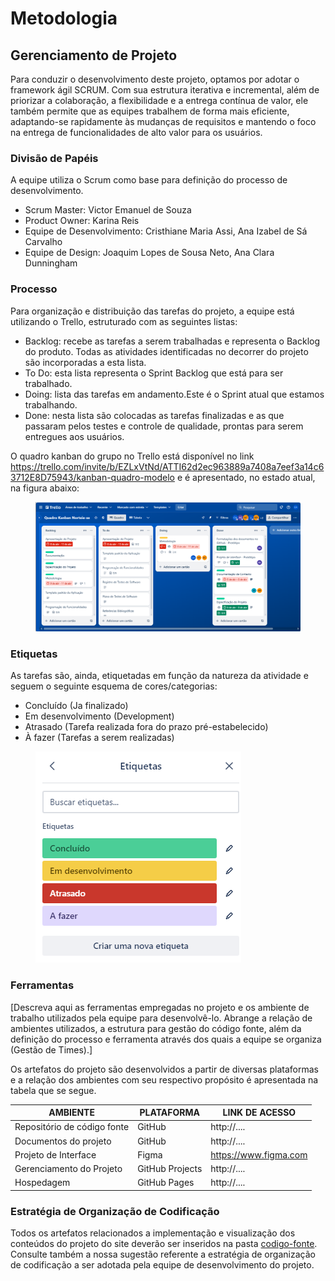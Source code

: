 
# Metodologia

## Gerenciamento de Projeto

Para conduzir o desenvolvimento deste projeto, optamos por adotar o framework ágil SCRUM. Com sua estrutura iterativa e incremental, além de priorizar a colaboração, a flexibilidade e a entrega contínua de valor, ele também permite que as equipes trabalhem de forma mais eficiente, adaptando-se rapidamente às mudanças de requisitos e mantendo o foco na entrega de funcionalidades de alto valor para os usuários.

### Divisão de Papéis

A equipe utiliza o Scrum como base para definição do processo de desenvolvimento.
- Scrum Master: Victor Emanuel de Souza
- Product Owner: Karina Reis
- Equipe de Desenvolvimento: Cristhiane Maria Assi, Ana Izabel de Sá Carvalho
- Equipe de Design: Joaquim Lopes de Sousa Neto, Ana Clara Dunningham

### Processo

Para organização e distribuição das tarefas do projeto, a equipe está utilizando o Trello, estruturado com as seguintes listas:

- Backlog: recebe as tarefas a serem trabalhadas e representa o Backlog do produto. Todas as atividades identificadas no decorrer do projeto são incorporadas a esta lista.
- To Do: esta lista representa o Sprint Backlog que está para ser trabalhado.
- Doing: lista das tarefas em andamento.Este é o Sprint atual que estamos trabalhando.
- Done: nesta lista são colocadas as tarefas finalizadas e as que passaram pelos testes e controle de qualidade, prontas para serem entregues aos usuários.

O quadro kanban do grupo no Trello está disponível no link https://trello.com/invite/b/EZLxVtNd/ATTI62d2ec963889a7408a7eef3a14c63712E8D75943/kanban-quadro-modelo e é apresentado, no estado atual, na figura abaixo:

<figure> 
  <img src="https://github.com/ICEI-PUC-Minas-PMV-ADS/PMV-ADS-2024-1-E1-Proj-Direcionamento-Profissional/blob/64721e7a3738dc36f4f8d85b09a83d12df7a7273/documentos/img/Kanban%20Norteie-se.png"
    <figcaption>
    </figure>

### Etiquetas
<p>As tarefas são, ainda, etiquetadas em função da natureza da atividade e seguem o seguinte esquema de cores/categorias:</p>

<ul>
  <li>Concluído (Ja finalizado)</li>
  <li>Em desenvolvimento (Development)</li>
  <li>Atrasado (Tarefa realizada fora do prazo pré-estabelecido)</li>
  <li>À fazer (Tarefas a serem realizadas)</li>
</ul>

<figure> 
  <img src="https://github.com/ICEI-PUC-Minas-PMV-ADS/PMV-ADS-2024-1-E1-Proj-Direcionamento-Profissional/blob/1c8be34d006145aad0f71e39462bbd63b654c61c/documentos/img/Etiquetas.PNG"
    <figcaption>
</figure> 

### Ferramentas

[Descreva aqui as ferramentas empregadas no projeto e os ambiente de trabalho utilizados pela  equipe para desenvolvê-lo. Abrange a relação de ambientes utilizados, a estrutura para gestão do código fonte, além da definição do processo e ferramenta através dos quais a equipe se organiza (Gestão de Times).]

Os artefatos do projeto são desenvolvidos a partir de diversas plataformas e a relação dos ambientes com seu respectivo propósito é apresentada na tabela que se segue.

| AMBIENTE                            | PLATAFORMA                         | LINK DE ACESSO                         |
|-------------------------------------|------------------------------------|----------------------------------------|
| Repositório de código fonte         | GitHub                             | http://....                            |
| Documentos do projeto               | GitHub                             | http://....                            |
| Projeto de Interface                | Figma                              | https://www.figma.com                  |
| Gerenciamento do Projeto            | GitHub Projects                    | http://....                            |
| Hospedagem                          | GitHub Pages                       | http://....                            |


### Estratégia de Organização de Codificação 

Todos os artefatos relacionados a implementação e visualização dos conteúdos do projeto do site deverão ser inseridos na pasta [codigo-fonte](http://https://github.com/ICEI-PUC-Minas-PMV-ADS/WebApplicationProject-Template-v2/tree/main/codigo-fonte). Consulte também a nossa sugestão referente a estratégia de organização de codificação a ser adotada pela equipe de desenvolvimento do projeto.
